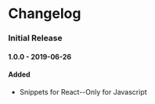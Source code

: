<h1>Changelog</h1>

<h3>Initial Release</h3>
<h4><b>1.0.0</b> - 2019-06-26</h4>

<h4>Added</h4>
<ul>
<li>Snippets for React--Only for Javascript
</ul>